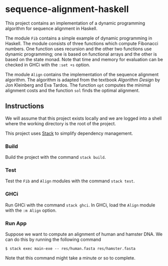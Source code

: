 # sequence-alignment-haskell

This project contains an implementation of a dynamic programming algorithm for
sequence alignment in Haskell.

The module `Fib` contains a simple example of dynamic programming in Haskell.
The module consists of three functions which compute Fibonacci numbers. One
function uses recursion and the other two functions use dynamic programming; one
is based on functional arrays and the other is based on the state monad. Note
that time and memory for evaluation can be checked in GHCi with the `:set +s`
option.

The module `Align` contains the implementation of the sequence alignment
algorithm. The algorithm is adapted from the textbook *Algorithm Design* by Jon
Kleinberg and Eva Tardos. The function `opt` computes the minimal alignment
costs and the function `sol` finds the optimal alignment.

## Instructions

We will assume that this project exists locally and we are logged into a shell
where the working directory is the root of the project.

This project uses [Stack][stack] to simplify dependency management.

### Build

Build the project with the command `stack build`.

### Test

Test the `Fib` and `Align` modules with the command `stack test`.

### GHCi

Run GHCi with the command `stack ghci`. In GHCi, load the `Align` module with
the `:m Align` option.

### Run App

Suppose we want to compute an alignment of human and hamster DNA. We can do this
by running the following command
```
$ stack exec main-exe -- res/human.fasta res/hamster.fasta
```
Note that this command might take a minute or so to complete.

[stack]: https://www.haskellstack.org
